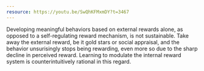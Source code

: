 ```yaml
---
resource: https://youtu.be/SwQhKFMxmDY?t=3467
---
```


Developing meaningful behaviors based on external rewards alone, as opposed to a self-regulating reward mechanism, is not sustainable. Take away the external reward, be it gold stars or social appraisal, and the behavior unsurisingly stops being rewarding, even more so due to the sharp decline in perceived reward. Learning to modulate the internal reward system is counterintuitively rational in this regard.